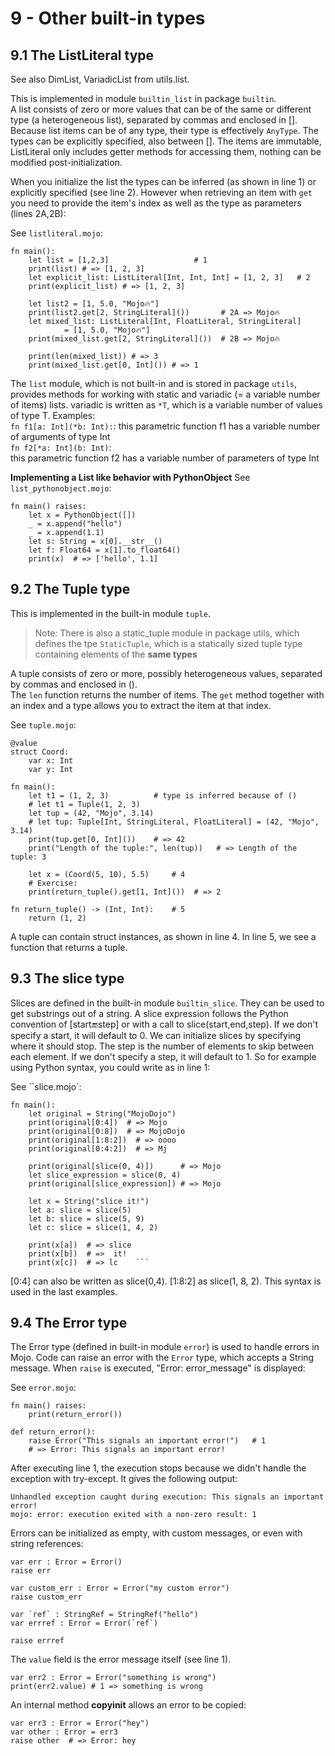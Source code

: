 # 9 - Other built-in types

## 9.1 The ListLiteral type

See also DimList, VariadicList from utils.list.

This is implemented in module `builtin_list` in package `builtin`.  
A list consists of zero or more values that can be of the same or different type (a heterogeneous list), separated by commas and enclosed in []. Because list items can be of any type, their type is effectively `AnyType`. The types can be explicitly specified, also between [].
The items are immutable, ListLiteral only includes getter methods for accessing them, nothing can be modified post-initialization.

When you initialize the list the types can be inferred (as shown in line 1) or explicitly specified (see line 2). However when retrieving an item with `get` you need to provide the item's index as well as the type as parameters (lines 2A,2B):

See `listliteral.mojo`:
```mojo
fn main():
    let list = [1,2,3]                   # 1
    print(list) # => [1, 2, 3]
    let explicit_list: ListLiteral[Int, Int, Int] = [1, 2, 3]   # 2
    print(explicit_list) # => [1, 2, 3]

    let list2 = [1, 5.0, "Mojo🔥"]
    print(list2.get[2, StringLiteral]())       # 2A => Mojo🔥
    let mixed_list: ListLiteral[Int, FloatLiteral, StringLiteral] 
            = [1, 5.0, "Mojo🔥"] 
    print(mixed_list.get[2, StringLiteral]())  # 2B => Mojo🔥

    print(len(mixed_list)) # => 3
    print(mixed_list.get[0, Int]()) # => 1
```

The `list` module, which is not built-in and is stored in package `utils`, provides methods for working with static and variadic (= a variable number of items) lists. 
variadic is written as `*T`, which is a variable number of values of type T. 
Examples:  
`fn f1[a: Int](*b: Int):`: this parametric function f1 has a variable number of arguments of type Int  
`fn f2[*a: Int](b: Int)`:  
this parametric function f2 has a variable number of parameters of type Int


**Implementing a List like behavior with PythonObject**
See `list_pythonobject.mojo`:
```mojo
fn main() raises:
    let x = PythonObject([])
    _ = x.append("hello")
    _ = x.append(1.1)
    let s: String = x[0].__str__()
    let f: Float64 = x[1].to_float64()
    print(x)  # => ['hello', 1.1]
```

## 9.2 The Tuple type
This is implemented in the built-in module `tuple`. 
>Note: There is also a static_tuple module in package utils, which defines the tpe `StaticTuple`, which is a statically sized tuple type containing elements of the **same types**

A tuple consists of zero or more, possibly heterogeneous values, separated by commas and enclosed in ().  
The `len` function returns the number of items.
The `get` method together with an index and a type allows you to extract the item at that index.

See `tuple.mojo`:
```mojo
@value
struct Coord:
    var x: Int
    var y: Int

fn main():
    let t1 = (1, 2, 3)          # type is inferred because of ()
    # let t1 = Tuple(1, 2, 3)  
    let tup = (42, "Mojo", 3.14)
    # let tup: Tuple[Int, StringLiteral, FloatLiteral] = (42, "Mojo", 3.14)
    print(tup.get[0, Int]())    # => 42
    print("Length of the tuple:", len(tup))   # => Length of the tuple: 3

    let x = (Coord(5, 10), 5.5)     # 4
    # Exercise:
    print(return_tuple().get[1, Int]())  # => 2
    
fn return_tuple() -> (Int, Int):    # 5
    return (1, 2)
```

A tuple can contain struct instances, as shown in line 4. In line 5, we see a function that returns a tuple.


## 9.3 The slice type
Slices are defined in the built-in module `builtin_slice`. They can be used to get substrings out of a string.
A slice expression follows the Python convention of [start:end:step] or with a call to slice(start,end,step).
If we don't specify a start, it will default to 0. We can initialize slices by specifying where it should stop. The step is the number of elements to skip between each element. If we don't specify a step, it will default to 1. 
So for example using Python syntax, you could write as in line 1:

See ``slice.mojo`:
```mojo
fn main():
    let original = String("MojoDojo")
    print(original[0:4])  # => Mojo
    print(original[0:8])  # => MojoDojo
    print(original[1:8:2])  # => oooo
    print(original[0:4:2])  # => Mj

    print(original[slice(0, 4)])      # => Mojo
    let slice_expression = slice(0, 4)
    print(original[slice_expression]) # => Mojo

    let x = String("slice it!")
    let a: slice = slice(5)
    let b: slice = slice(5, 9)
    let c: slice = slice(1, 4, 2)

    print(x[a])  # => slice
    print(x[b])  # =>  it!
    print(x[c])  # => lc    ```
```

[0:4] can also be written as slice(0,4). [1:8:2] as slice(1, 8, 2). This syntax is used in the last examples.


## 9.4 The Error type
The Error type (defined in built-in module `error`) is used to handle errors in Mojo.
Code can raise an error with the `Error` type, which accepts a String message. When `raise` is executed, "Error: error_message" is displayed:

See `error.mojo`:
```mojo
fn main() raises:
    print(return_error())

def return_error():
    raise Error("This signals an important error!")   # 1
    # => Error: This signals an important error!
```

After executing line 1, the execution stops because we didn't handle the exception with try-except. It gives the following output:
```
Unhandled exception caught during execution: This signals an important error!
mojo: error: execution exited with a non-zero result: 1
```
Errors can be initialized as empty, with custom messages, or even with string references:

```mojo
var err : Error = Error()
raise err

var custom_err : Error = Error("my custom error")
raise custom_err

var `ref` : StringRef = StringRef("hello")
var errref : Error = Error(`ref`)

raise errref
```

The `value` field is the error message itself (see line 1).

```mojo
var err2 : Error = Error("something is wrong")
print(err2.value) # 1 => something is wrong
```

An internal method __copyinit__ allows an error to be copied:

```mojo
var err3 : Error = Error("hey")
var other : Error = err3
raise other  # => Error: hey
```



